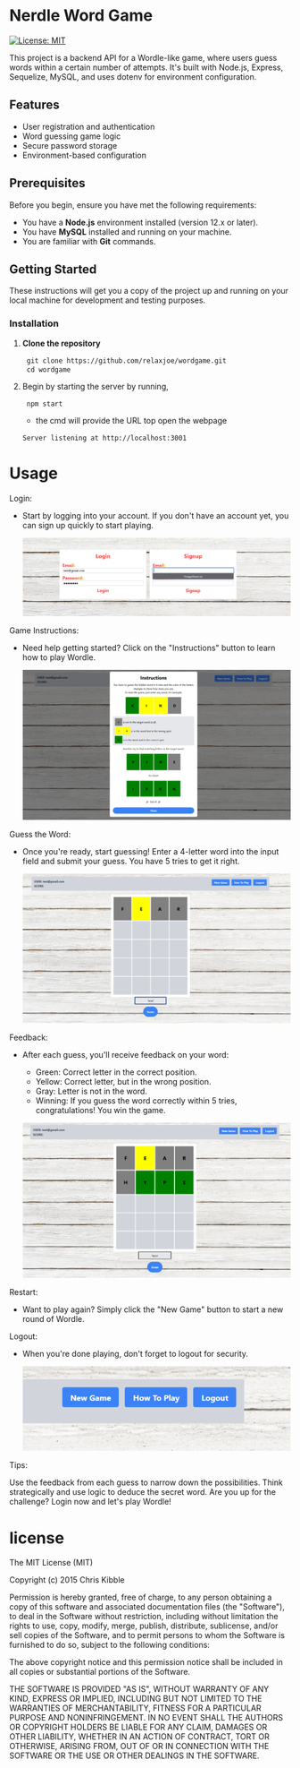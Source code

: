 # Nerdle Word Game
[![License: MIT](https://img.shields.io/badge/License-MIT-yellow.svg)](https://opensource.org/licenses/MIT)

This project is a backend API for a Wordle-like game, where users guess words within a certain number of attempts. It's built with Node.js, Express, Sequelize, MySQL, and uses dotenv for environment configuration.

## Features

- User registration and authentication
- Word guessing game logic
- Secure password storage
- Environment-based configuration

## Prerequisites

Before you begin, ensure you have met the following requirements:
- You have a **Node.js** environment installed (version 12.x or later).
- You have **MySQL** installed and running on your machine.
- You are familiar with **Git** commands.

## Getting Started

These instructions will get you a copy of the project up and running on your local machine for development and testing purposes.

### Installation

1. **Clone the repository**


        git clone https://github.com/relaxjoe/wordgame.git
        cd wordgame

2. Begin by starting the server by running,

        npm start
    - the cmd will provide the URL top open the webpage

    ```
    Server listening at http://localhost:3001
    ```


# Usage
Login: 
- Start by logging into your account. If you don't have an account yet, you can sign up quickly to start playing.

    ![alt text](loginsignup.png)

Game Instructions: 
- Need help getting started? Click on the "Instructions" button to learn how to play Wordle.

    ![Game Instructions](views/img/gameinstructions.png)

Guess the Word:
- Once you're ready, start guessing! Enter a 4-letter word into the input field and submit your guess. You have 5 tries to get it right.

    ![alt text](wordguess.png)

Feedback:
- After each guess, you'll receive feedback on your word:
    - Green: Correct letter in the correct position.
    - Yellow: Correct letter, but in the wrong position.
    - Gray: Letter is not in the word.
    - Winning: If you guess the word correctly within 5 tries, congratulations! You win the game.

    ![alt text](feedback.png)

Restart:
- Want to play again? Simply click the "New Game" button to start a new round of Wordle.

Logout:
- When you're done playing, don't forget to logout for security.

    ![alt text](logout.png)

Tips:

Use the feedback from each guess to narrow down the possibilities.
Think strategically and use logic to deduce the secret word.
Are you up for the challenge? Login now and let's play Wordle!

# license 
The MIT License (MIT)

Copyright (c) 2015 Chris Kibble

Permission is hereby granted, free of charge, to any person obtaining a copy of this software and associated documentation files (the "Software"), to deal in the Software without restriction, including without limitation the rights to use, copy, modify, merge, publish, distribute, sublicense, and/or sell copies of the Software, and to permit persons to whom the Software is furnished to do so, subject to the following conditions:

The above copyright notice and this permission notice shall be included in all copies or substantial portions of the Software.

THE SOFTWARE IS PROVIDED "AS IS", WITHOUT WARRANTY OF ANY KIND, EXPRESS OR IMPLIED, INCLUDING BUT NOT LIMITED TO THE WARRANTIES OF MERCHANTABILITY, FITNESS FOR A PARTICULAR PURPOSE AND NONINFRINGEMENT. IN NO EVENT SHALL THE AUTHORS OR COPYRIGHT HOLDERS BE LIABLE FOR ANY CLAIM, DAMAGES OR OTHER LIABILITY, WHETHER IN AN ACTION OF CONTRACT, TORT OR OTHERWISE, ARISING FROM, OUT OF OR IN CONNECTION WITH THE SOFTWARE OR THE USE OR OTHER DEALINGS IN THE SOFTWARE.